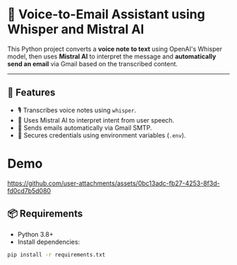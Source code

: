 # 📨 Voice-to-Email Assistant using Whisper and Mistral AI

This Python project converts a **voice note to text** using OpenAI's Whisper model, then uses **Mistral AI** to interpret the message and **automatically send an email** via Gmail based on the transcribed content.

---

## 🔧 Features

- 🎙️ Transcribes voice notes using `whisper`.
- 🧠 Uses Mistral AI to interpret intent from user speech.
- 📧 Sends emails automatically via Gmail SMTP.
- 🔐 Secures credentials using environment variables (`.env`).

# Demo
https://github.com/user-attachments/assets/0bc13adc-fb27-4253-8f3d-fd0cd7b5d080

## 📦 Requirements

- Python 3.8+
- Install dependencies:

```bash
pip install -r requirements.txt
